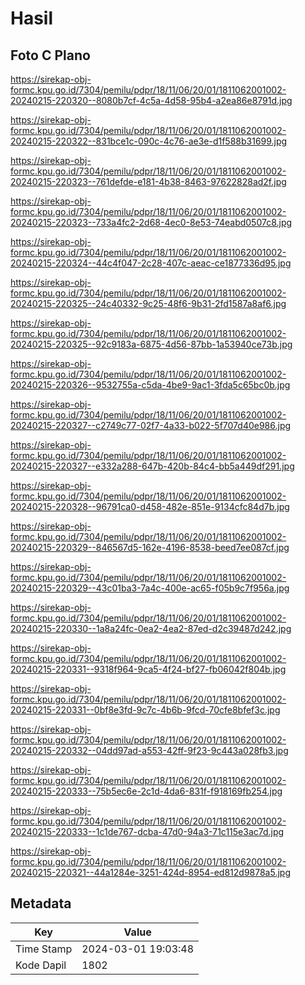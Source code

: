 # Hasil

## Foto C Plano

https://sirekap-obj-formc.kpu.go.id/7304/pemilu/pdpr/18/11/06/20/01/1811062001002-20240215-220320--8080b7cf-4c5a-4d58-95b4-a2ea86e8791d.jpg

https://sirekap-obj-formc.kpu.go.id/7304/pemilu/pdpr/18/11/06/20/01/1811062001002-20240215-220322--831bce1c-090c-4c76-ae3e-d1f588b31699.jpg

https://sirekap-obj-formc.kpu.go.id/7304/pemilu/pdpr/18/11/06/20/01/1811062001002-20240215-220323--761defde-e181-4b38-8463-97622828ad2f.jpg

https://sirekap-obj-formc.kpu.go.id/7304/pemilu/pdpr/18/11/06/20/01/1811062001002-20240215-220323--733a4fc2-2d68-4ec0-8e53-74eabd0507c8.jpg

https://sirekap-obj-formc.kpu.go.id/7304/pemilu/pdpr/18/11/06/20/01/1811062001002-20240215-220324--44c4f047-2c28-407c-aeac-ce1877336d95.jpg

https://sirekap-obj-formc.kpu.go.id/7304/pemilu/pdpr/18/11/06/20/01/1811062001002-20240215-220325--24c40332-9c25-48f6-9b31-2fd1587a8af6.jpg

https://sirekap-obj-formc.kpu.go.id/7304/pemilu/pdpr/18/11/06/20/01/1811062001002-20240215-220325--92c9183a-6875-4d56-87bb-1a53940ce73b.jpg

https://sirekap-obj-formc.kpu.go.id/7304/pemilu/pdpr/18/11/06/20/01/1811062001002-20240215-220326--9532755a-c5da-4be9-9ac1-3fda5c65bc0b.jpg

https://sirekap-obj-formc.kpu.go.id/7304/pemilu/pdpr/18/11/06/20/01/1811062001002-20240215-220327--c2749c77-02f7-4a33-b022-5f707d40e986.jpg

https://sirekap-obj-formc.kpu.go.id/7304/pemilu/pdpr/18/11/06/20/01/1811062001002-20240215-220327--e332a288-647b-420b-84c4-bb5a449df291.jpg

https://sirekap-obj-formc.kpu.go.id/7304/pemilu/pdpr/18/11/06/20/01/1811062001002-20240215-220328--96791ca0-d458-482e-851e-9134cfc84d7b.jpg

https://sirekap-obj-formc.kpu.go.id/7304/pemilu/pdpr/18/11/06/20/01/1811062001002-20240215-220329--846567d5-162e-4196-8538-beed7ee087cf.jpg

https://sirekap-obj-formc.kpu.go.id/7304/pemilu/pdpr/18/11/06/20/01/1811062001002-20240215-220329--43c01ba3-7a4c-400e-ac65-f05b9c7f956a.jpg

https://sirekap-obj-formc.kpu.go.id/7304/pemilu/pdpr/18/11/06/20/01/1811062001002-20240215-220330--1a8a24fc-0ea2-4ea2-87ed-d2c39487d242.jpg

https://sirekap-obj-formc.kpu.go.id/7304/pemilu/pdpr/18/11/06/20/01/1811062001002-20240215-220331--9318f964-9ca5-4f24-bf27-fb06042f804b.jpg

https://sirekap-obj-formc.kpu.go.id/7304/pemilu/pdpr/18/11/06/20/01/1811062001002-20240215-220331--0bf8e3fd-9c7c-4b6b-9fcd-70cfe8bfef3c.jpg

https://sirekap-obj-formc.kpu.go.id/7304/pemilu/pdpr/18/11/06/20/01/1811062001002-20240215-220332--04dd97ad-a553-42ff-9f23-9c443a028fb3.jpg

https://sirekap-obj-formc.kpu.go.id/7304/pemilu/pdpr/18/11/06/20/01/1811062001002-20240215-220333--75b5ec6e-2c1d-4da6-831f-f918169fb254.jpg

https://sirekap-obj-formc.kpu.go.id/7304/pemilu/pdpr/18/11/06/20/01/1811062001002-20240215-220333--1c1de767-dcba-47d0-94a3-71c115e3ac7d.jpg

https://sirekap-obj-formc.kpu.go.id/7304/pemilu/pdpr/18/11/06/20/01/1811062001002-20240215-220321--44a1284e-3251-424d-8954-ed812d9878a5.jpg


## Metadata

| Key        | Value               |
| ---------- | ------------------- |
| Time Stamp | 2024-03-01 19:03:48 |
| Kode Dapil | 1802                |



